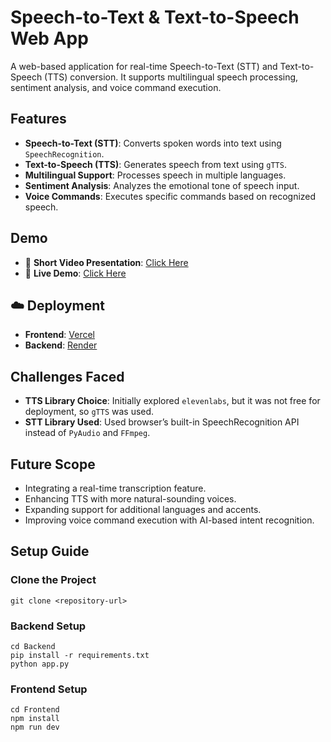 # Speech-to-Text & Text-to-Speech Web App

A web-based application for real-time Speech-to-Text (STT) and Text-to-Speech (TTS) conversion. It supports multilingual speech processing, sentiment analysis, and voice command execution.

## Features
- **Speech-to-Text (STT)**: Converts spoken words into text using `SpeechRecognition`.
- **Text-to-Speech (TTS)**: Generates speech from text using `gTTS`.
- **Multilingual Support**: Processes speech in multiple languages.
- **Sentiment Analysis**: Analyzes the emotional tone of speech input.
- **Voice Commands**: Executes specific commands based on recognized speech.

## Demo
- 🎥 **Short Video Presentation**: [Click Here](https://drive.google.com/file/d/1Ezlh4apfTggCk6GAeaFBWwkmGQPKXDs7/view?usp=sharing)
- 🚀 **Live Demo**: [Click Here](https://vocal-flow.vercel.app/)

## ☁️ Deployment
- **Frontend**: [Vercel](https://vercel.com/)  
- **Backend**: [Render](https://render.com/)  

## Challenges Faced
- **TTS Library Choice**: Initially explored `elevenlabs`, but it was not free for deployment, so `gTTS` was used.
- **STT Library Used**: Used browser’s built-in SpeechRecognition API instead of `PyAudio` and `FFmpeg`.

## Future Scope
- Integrating a real-time transcription feature.
- Enhancing TTS with more natural-sounding voices.
- Expanding support for additional languages and accents.
- Improving voice command execution with AI-based intent recognition.

## Setup Guide

### Clone the Project
```
git clone <repository-url>
```
### Backend Setup
```
cd Backend
pip install -r requirements.txt
python app.py
```
### Frontend Setup
```
cd Frontend
npm install
npm run dev
```
